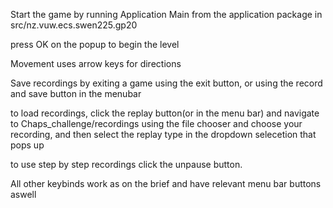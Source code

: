 Start the game by running Application Main from the application package in src/nz.vuw.ecs.swen225.gp20

press OK on the popup to begin the level

Movement uses arrow keys for directions 

Save recordings by exiting a game using the exit button, or using the record and save button in the menubar 

to load recordings, click the replay button(or in the menu bar) and navigate to Chaps_challenge/recordings using the file chooser and choose your
recording, and then select the replay type in the dropdown selecetion that pops up

to use step by step recordings click the unpause button.

All other keybinds work as on the brief and have relevant menu bar buttons aswell



